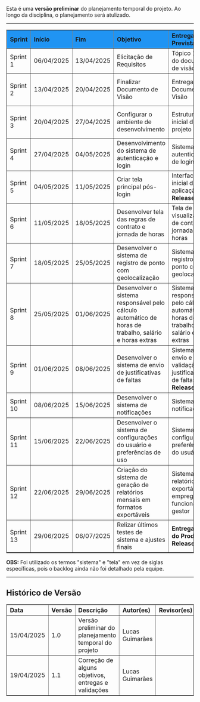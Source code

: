 <p>Esta é uma <strong>versão preliminar</strong> do planejamento temporal do projeto. Ao longo da disciplina, o planejamento será atulizado.
<p>
<hr>

<table border="1" style="width: 100%; border-collapse: collapse; text-align: left;">
  <thead>
    <tr style="background-color: #2094F3;">
      <th>Sprint</th>
      <th>Início</th>
      <th>Fim</th>
      <th>Objetivo</th>
      <th>Entrega Prevista</th>
      <th>Validação com o Cliente</th>
    </tr>
  </thead>
  <tbody>
    <tr>
      <td>Sprint 1</td>
      <td>06/04/2025</td>
      <td>13/04/2025</td>
      <td>Elicitação de Requisitos</td>
      <td>Tópico 1 e 2 do documento de visão</td>
      <td>Confirmação dos requisitos</td>
    </tr>
    <tr>
      <td>Sprint 2</td>
      <td>13/04/2025</td>
      <td>20/04/2025</td>
      <td>Finalizar Documento de Visão</td>
      <td>Entrega do Documento de Visão</td>
      <td>Apresentação do documento de visão completo</td>
    </tr>
    <tr>
      <td>Sprint 3</td>
      <td>20/04/2025</td>
      <td>27/04/2025</td>
      <td>Configurar o ambiente de desenvolvimento</td>
      <td>Estrutura inicial do projeto</td>
      <td>Confirmação dos requisitos para começar a desenvolver</td>
    </tr>
    <tr>
      <td>Sprint 4</td>
      <td>27/04/2025</td>
      <td>04/05/2025</td>
      <td>Desenvolvimento do sistema de autenticação e login</td>
      <td>Sistema de autenticação de login</td>
      <td>Apresentação do sistema de autenticação e login</td>
    </tr>
    <tr>
      <td>Sprint 5</td>
      <td>04/05/2025</td>
      <td>11/05/2025</td>
      <td>Criar tela principal pós-login</td>
      <td>Interface inicial da aplicação <br><strong>Release 1</strong></td>
      <td>Apresentação da interface inicial do sistema</td>
    </tr>
    <tr>
      <td>Sprint 6</td>
      <td>11/05/2025</td>
      <td>18/05/2025</td>
      <td>Desenvolver tela das regras de contrato e jornada de horas</td>
      <td>Tela de visualização de contrato e jornada de horas</td>
      <td>Validação da tela de contrato e jornada de horas</td>
    </tr>
    <tr>
      <td>Sprint 7</td>
      <td>18/05/2025</td>
      <td>25/05/2025</td>
      <td>Desenvolver o sistema de registro de ponto com geolocalização</td>
      <td>Sistema de registro do ponto com geolocalização</td>
      <td>Validação do sistema de registro de ponto com geolocalização</td>
    </tr>
    <tr>
      <td>Sprint 8</td>
      <td>25/05/2025</td>
      <td>01/06/2025</td>
      <td>Desenvolver o sistema responsável pelo cálculo automático de horas de trabalho, salário e horas extras</td>
      <td>Sistema responsável pelo cálculo automático de horas de trabalho, salário e horas extras</td>
      <td>Validação do sistema de cálculo de horas de trabalho, salário e horas extras</td>
    </tr>
    <tr>
      <td>Sprint 9</td>
      <td>01/06/2025</td>
      <td>08/06/2025</td>
      <td>Desenvolver o sistema de envio de justificativas de faltas</td>
      <td>Sistema para envio e validação de justificativas de faltas<br><strong>Release 2</strong> </td>
      <td>Apresentação e validação do fluxo de justificativas</td>
    </tr>
    <tr>
      <td>Sprint 10</td>
      <td>08/06/2025</td>
      <td>15/06/2025</td>
      <td>Desenvolver o sistema de notificações</td>
      <td>Sistema de notificação</td>
      <td>Validação do sistema das notificações</td>
    </tr>
    <tr>
      <td>Sprint 11</td>
      <td>15/06/2025</td>
      <td>22/06/2025</td>
      <td>Desenvolver o sistema de configurações do usuário e preferências de uso</td>
      <td>Sistema de configuração e preferências do usuário</td>
      <td>Validação do sistema de configuração e preferências do usuário</td>
    </tr>
    <tr>
      <td>Sprint 12</td>
      <td>22/06/2025</td>
      <td>29/06/2025</td>
      <td>Criação do sistema de geração de relatórios mensais em formatos exportáveis</td>
      <td>Sistema de relatório exportável por empregador, funcionário e gestor</td>
      <td>Validação do sistema e formato do relatório</td>
    </tr>
    <tr>
      <td>Sprint 13</td>
      <td>29/06/2025</td>
      <td>06/07/2025</td>
      <td>Relizar últimos testes de sistema e ajustes finais</td>
      <td><strong>Entrega Final do Produto<br>Release Final</strong></td>
      <td>Validação do produto</td>
    </tr>
  </tbody>
</table>

<p><strong>OBS:</strong> Foi utilizado os termos "sistema" e "tela" em vez de siglas específicas, pois o backlog ainda não foi detalhado pela equipe.</p>

<hr>

<h2>Histórico de Versão</h2>
<table border="1" style="width: 100%; border-collapse: collapse; text-align: left;">
  <thead>
    <tr>
      <th>Data</th>
      <th>Versão</th>
      <th>Descrição</th>
      <th>Autor(es)</th>
      <th>Revisor(es)</th>
    </tr>
  </thead>
  <tbody>
    <tr>
      <td>15/04/2025</td>
      <td>1.0</td>
      <td>Versão preliminar do planejamento temporal do projeto</td>
      <td>Lucas Guimarães</td>
      <td></td>
    </tr>
    <tr>
      <td>19/04/2025</td>
      <td>1.1</td>
      <td>Correção de alguns objetivos, entregas e validações</td>
      <td>Lucas Guimarães</td>
      <td></td>
    </tr>
  </tbody>
</table>
